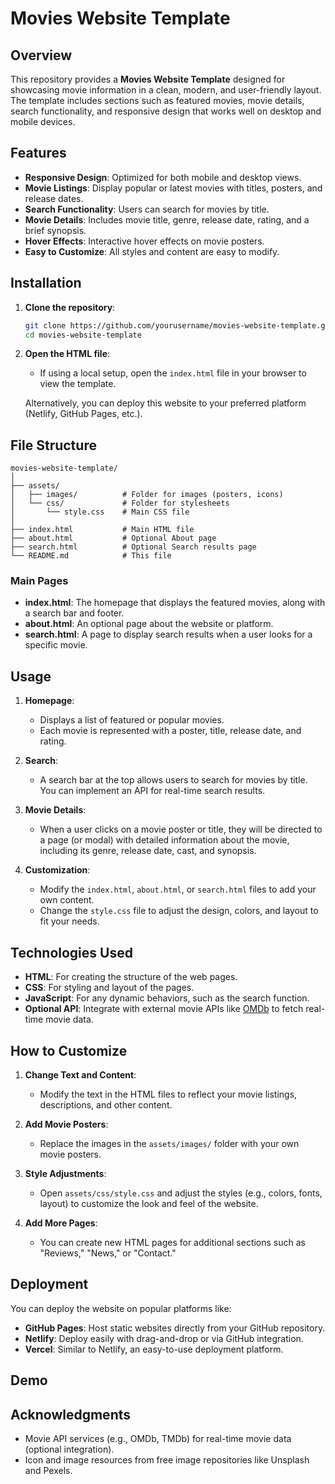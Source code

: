 # Movies Website Template

## Overview

This repository provides a **Movies Website Template** designed for showcasing movie information in a clean, modern, and user-friendly layout. The template includes sections such as featured movies, movie details, search functionality, and responsive design that works well on desktop and mobile devices.

## Features

- **Responsive Design**: Optimized for both mobile and desktop views.
- **Movie Listings**: Display popular or latest movies with titles, posters, and release dates.
- **Search Functionality**: Users can search for movies by title.
- **Movie Details**: Includes movie title, genre, release date, rating, and a brief synopsis.
- **Hover Effects**: Interactive hover effects on movie posters.
- **Easy to Customize**: All styles and content are easy to modify.

## Installation

1. **Clone the repository**:

   ```bash
   git clone https://github.com/yourusername/movies-website-template.git
   cd movies-website-template
   ```

2. **Open the HTML file**:

   - If using a local setup, open the `index.html` file in your browser to view the template.
   
   Alternatively, you can deploy this website to your preferred platform (Netlify, GitHub Pages, etc.).

## File Structure

```
movies-website-template/
│
├── assets/
│   ├── images/          # Folder for images (posters, icons)
│   └── css/             # Folder for stylesheets
│       └── style.css    # Main CSS file
│
├── index.html           # Main HTML file
├── about.html           # Optional About page
├── search.html          # Optional Search results page
└── README.md            # This file
```

### Main Pages

- **index.html**: The homepage that displays the featured movies, along with a search bar and footer.
- **about.html**: An optional page about the website or platform.
- **search.html**: A page to display search results when a user looks for a specific movie.

## Usage

1. **Homepage**:
   - Displays a list of featured or popular movies.
   - Each movie is represented with a poster, title, release date, and rating.
   
2. **Search**:
   - A search bar at the top allows users to search for movies by title. You can implement an API for real-time search results.

3. **Movie Details**:
   - When a user clicks on a movie poster or title, they will be directed to a page (or modal) with detailed information about the movie, including its genre, release date, cast, and synopsis.

4. **Customization**:
   - Modify the `index.html`, `about.html`, or `search.html` files to add your own content.
   - Change the `style.css` file to adjust the design, colors, and layout to fit your needs.

## Technologies Used

- **HTML**: For creating the structure of the web pages.
- **CSS**: For styling and layout of the pages.
- **JavaScript**: For any dynamic behaviors, such as the search function.
- **Optional API**: Integrate with external movie APIs like [OMDb](http://www.omdbapi.com/) to fetch real-time movie data.

## How to Customize

1. **Change Text and Content**:
   - Modify the text in the HTML files to reflect your movie listings, descriptions, and other content.
   
2. **Add Movie Posters**:
   - Replace the images in the `assets/images/` folder with your own movie posters.

3. **Style Adjustments**:
   - Open `assets/css/style.css` and adjust the styles (e.g., colors, fonts, layout) to customize the look and feel of the website.

4. **Add More Pages**:
   - You can create new HTML pages for additional sections such as "Reviews," "News," or "Contact."

## Deployment

You can deploy the website on popular platforms like:

- **GitHub Pages**: Host static websites directly from your GitHub repository.
- **Netlify**: Deploy easily with drag-and-drop or via GitHub integration.
- **Vercel**: Similar to Netlify, an easy-to-use deployment platform.

## Demo
## Acknowledgments

- Movie API services (e.g., OMDb, TMDb) for real-time movie data (optional integration).
- Icon and image resources from free image repositories like Unsplash and Pexels.
